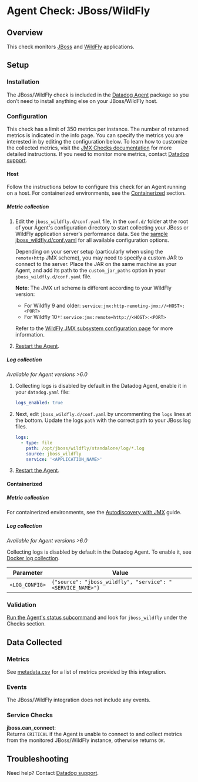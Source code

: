 # Agent Check: JBoss/WildFly

## Overview

This check monitors [JBoss][1] and [WildFly][2] applications.

## Setup

### Installation

The JBoss/WildFly check is included in the [Datadog Agent][3] package so you don’t need to install anything else on your JBoss/WildFly host.

### Configuration

This check has a limit of 350 metrics per instance. The number of returned metrics is indicated in the info page. You can specify the metrics you are interested in by editing the configuration below. To learn how to customize the collected metrics, visit the [JMX Checks documentation][4] for more detailed instructions. If you need to monitor more metrics, contact [Datadog support][5].

#### Host

Follow the instructions below to configure this check for an Agent running on a host. For containerized environments, see the [Containerized](#containerized) section.

##### Metric collection

1. Edit the `jboss_wildfly.d/conf.yaml` file, in the `conf.d/` folder at the root of your Agent's configuration directory to start collecting your JBoss or WildFly application server's performance data. See the [sample jboss_wildfly.d/conf.yaml][6] for all available configuration options.

    Depending on your server setup (particularly when using the `remote+http` JMX scheme), you may need to specify a custom JAR to connect to the server. Place the JAR on the same machine as your Agent, and add its path to the `custom_jar_paths` option in your `jboss_wildfly.d/conf.yaml` file.

    **Note**: The JMX url scheme is different according to your WildFly version:

   - For Wildfly 9 and older: `service:jmx:http-remoting-jmx://<HOST>:<PORT> `
   - For Wildfly 10+: `service:jmx:remote+http://<HOST>:<PORT>`

    Refer to the [WildFly JMX subsystem configuration page][7] for more information.

2. [Restart the Agent][8].

##### Log collection

_Available for Agent versions >6.0_

1. Collecting logs is disabled by default in the Datadog Agent, enable it in your `datadog.yaml` file:

   ```yaml
   logs_enabled: true
   ```

2. Next, edit `jboss_wildfly.d/conf.yaml` by uncommenting the `logs` lines at the bottom. Update the logs `path` with the correct path to your JBoss log files.

   ```yaml
   logs:
     - type: file
       path: /opt/jboss/wildfly/standalone/log/*.log
       source: jboss_wildfly
       service: '<APPLICATION_NAME>'
   ```

3. [Restart the Agent][8].

#### Containerized

##### Metric collection

For containerized environments, see the [Autodiscovery with JMX][9] guide.

##### Log collection

_Available for Agent versions >6.0_

Collecting logs is disabled by default in the Datadog Agent. To enable it, see [Docker log collection][10].

| Parameter      | Value                                                      |
| -------------- | ---------------------------------------------------------- |
| `<LOG_CONFIG>` | `{"source": "jboss_wildfly", "service": "<SERVICE_NAME>"}` |

### Validation

[Run the Agent's status subcommand][11] and look for `jboss_wildfly` under the Checks section.

## Data Collected

### Metrics

See [metadata.csv][12] for a list of metrics provided by this integration.

### Events

The JBoss/WildFly integration does not include any events.

### Service Checks

**jboss.can_connect**:<br>
Returns `CRITICAL` if the Agent is unable to connect to and collect metrics from the monitored JBoss/WildFly instance, otherwise returns `OK`.

## Troubleshooting

Need help? Contact [Datadog support][5].

[1]: https://developers.redhat.com/products/eap/overview
[2]: http://wildfly.org
[3]: https://app.datadoghq.com/account/settings#agent
[4]: https://docs.datadoghq.com/integrations/java
[5]: https://docs.datadoghq.com/help
[6]: https://github.com/DataDog/integrations-core/blob/master/jboss_wildfly/datadog_checks/jboss_wildfly/data/conf.yaml.example
[7]: https://docs.jboss.org/author/display/WFLY9/JMX%20subsystem%20configuration.html
[8]: https://docs.datadoghq.com/agent/guide/agent-commands/#start-stop-restart-the-agent
[9]: https://docs.datadoghq.com/agent/guide/autodiscovery-with-jmx/?tab=containerizedagent
[10]: https://docs.datadoghq.com/agent/docker/log/
[11]: https://docs.datadoghq.com/agent/guide/agent-commands/#agent-status-and-information
[12]: https://github.com/DataDog/integrations-core/blob/master/jboss_wildfly/metadata.csv
